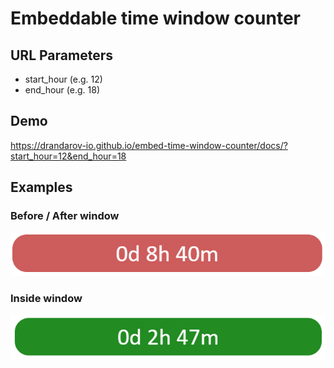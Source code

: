 # Embeddable time window counter

## URL Parameters

- start_hour (e.g. 12)
- end_hour (e.g. 18)

## Demo
https://drandarov-io.github.io/embed-time-window-counter/docs/?start_hour=12&end_hour=18

## Examples

### Before / After window
![before_window](images/before_after_window.png)

### Inside window
![inside_window](images/inside_window.png)
